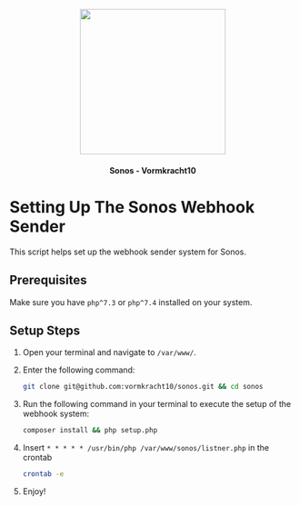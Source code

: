 <h1 align="center">
  <br>
  <img width="256" src="https://vormkracht10.nl/cdn/13f1e3fb-15c8-4655-bf9b-a85899694c45/-/format/auto/-/quality/smart/vk10-github.png" />
</h1>

<div align="center">
<h4 align="center" >Sonos - Vormkracht10</h4>
</div>


# Setting Up The Sonos Webhook Sender

This script helps set up the webhook sender system for Sonos.

## Prerequisites

Make sure you have `php^7.3` or `php^7.4`  installed on your system.

## Setup Steps

1. Open your terminal and navigate to `/var/www/`.

2. Enter the following command:
   ```bash
   git clone git@github.com:vormkracht10/sonos.git && cd sonos

3. Run the following command in your terminal to execute the setup of the webhook system:

   ```bash
   composer install && php setup.php

4. Insert `* * * * * /usr/bin/php /var/www/sonos/listner.php` in the crontab

   ```bash
   crontab -e
5. Enjoy!
